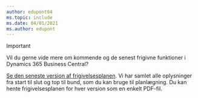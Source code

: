 ```yaml
---
author: edupont04
ms.topic: include
ms.date: 04/01/2021
ms.author: edupont
---
```

> [!IMPORTANT]
>
> Vil du gerne vide mere om kommende og de senest frigivne funktioner i Dynamics 365 Business Central?
>
> [Se den seneste version af frigivelsesplanen](/dynamics365/release-plans/). Vi har samlet alle oplysninger fra start til slut og top til bund, som du kan bruge til planlægning. Du kan hente frigivelsesplanen for hver version som en enkelt PDF-fil.